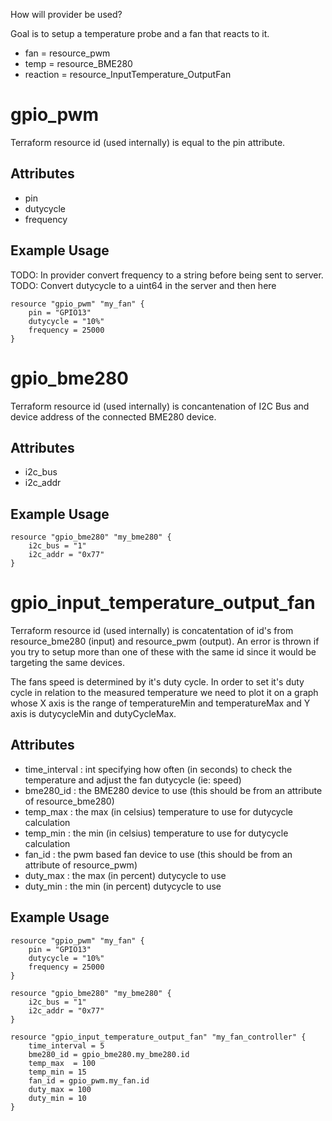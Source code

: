 How will provider be used?

Goal is to setup a temperature probe and a fan that reacts to it.

- fan = resource_pwm
- temp = resource_BME280
- reaction = resource_InputTemperature_OutputFan

# gpio_pwm
Terraform resource id (used internally) is equal to the pin attribute.

## Attributes
- pin
- dutycycle
- frequency

## Example Usage
TODO: In provider convert frequency to a string before being sent to server.
TODO: Convert dutycycle to a uint64 in the server and then here
```hcl
resource "gpio_pwm" "my_fan" {
    pin = "GPIO13"
    dutycycle = "10%"
    frequency = 25000
} 
```

# gpio_bme280
Terraform resource id (used internally) is concantenation of I2C Bus and device address of the connected BME280 device.

## Attributes
- i2c_bus
- i2c_addr

## Example Usage

```hcl
resource "gpio_bme280" "my_bme280" {
    i2c_bus = "1"
    i2c_addr = "0x77"
} 
```

# gpio_input_temperature_output_fan
Terraform resource id (used internally) is concatentation of id's from resource_bme280 (input) and resource_pwm (output).  An error is thrown if you try to setup more than one of these with the same id since it would be targeting the same devices.

The fans speed is determined by it's duty cycle.  In order to set it's duty cycle in relation to the measured temperature we need to plot it on a graph whose X axis is the range of temperatureMin and temperatureMax and Y axis is dutycycleMin and dutyCycleMax.

## Attributes
- time_interval : int specifying how often (in seconds) to check the temperature and adjust the fan dutycycle (ie: speed)
- bme280_id : the BME280 device to use (this should be from an attribute of resource_bme280)
- temp_max : the max (in celsius) temperature to use for dutycycle calculation
- temp_min : the min (in celsius) temperature to use for dutycycle calculation
- fan_id : the pwm based fan device to use (this should be from an attribute of resource_pwm)
- duty_max : the max (in percent) dutycycle to use
- duty_min : the min (in percent) dutycycle to use

## Example Usage

```hcl
resource "gpio_pwm" "my_fan" {
    pin = "GPIO13"
    dutycycle = "10%"
    frequency = 25000
} 

resource "gpio_bme280" "my_bme280" {
    i2c_bus = "1"
    i2c_addr = "0x77"
} 

resource "gpio_input_temperature_output_fan" "my_fan_controller" {
    time_interval = 5
    bme280_id = gpio_bme280.my_bme280.id 
    temp_max  = 100
    temp_min = 15
    fan_id = gpio_pwm.my_fan.id
    duty_max = 100
    duty_min = 10
}
```
